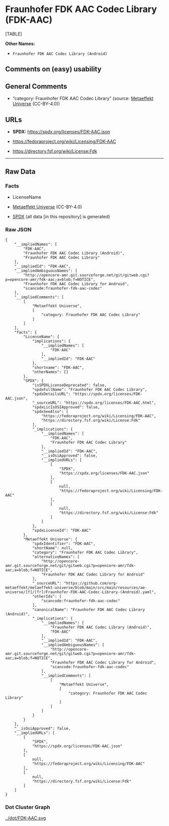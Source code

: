 # Fraunhofer FDK AAC Codec Library (FDK-AAC)

[TABLE]

**Other Names:**

-   `Fraunhofer FDK AAC Codec Library (Android)`

## Comments on (easy) usability

## General Comments

-   “category: Fraunhofer FDK AAC Codec Library” (source: [Metaeffekt
    Universe](https://github.com/org-metaeffekt/metaeffekt-universe/blob/main/src/main/resources/ae-universe/[f]/[fr]/Fraunhofer-FDK-AAC-Codec-Library-(Android).yaml "Metaeffekt Universe")
    (CC-BY-4.0))

## URLs

-   **SPDX:** https://spdx.org/licenses/FDK-AAC.json

-   https://fedoraproject.org/wiki/Licensing/FDK-AAC

-   https://directory.fsf.org/wiki/License:Fdk

------------------------------------------------------------------------

## Raw Data

### Facts

-   LicenseName

-   [Metaeffekt
    Universe](https://github.com/org-metaeffekt/metaeffekt-universe/blob/main/src/main/resources/ae-universe/[f]/[fr]/Fraunhofer-FDK-AAC-Codec-Library-(Android).yaml "Metaeffekt Universe")
    (CC-BY-4.0)

-   [SPDX](https://spdx.org/licenses/FDK-AAC.html "SPDX") (all data \[in
    this repository\] is generated)

### Raw JSON

    {
        "__impliedNames": [
            "FDK-AAC",
            "Fraunhofer FDK AAC Codec Library (Android)",
            "Fraunhofer FDK AAC Codec Library"
        ],
        "__impliedId": "FDK-AAC",
        "__impliedAmbiguousNames": [
            "http://opencore-amr.git.sourceforge.net/git/gitweb.cgi?p=opencore-amr/fdk-aac;a=blob;f=NOTICE",
            "Fraunhofer FDK AAC Codec Library for Android",
            "scancode:fraunhofer-fdk-aac-codec"
        ],
        "__impliedComments": [
            [
                "Metaeffekt Universe",
                [
                    "category: Fraunhofer FDK AAC Codec Library"
                ]
            ]
        ],
        "facts": {
            "LicenseName": {
                "implications": {
                    "__impliedNames": [
                        "FDK-AAC"
                    ],
                    "__impliedId": "FDK-AAC"
                },
                "shortname": "FDK-AAC",
                "otherNames": []
            },
            "SPDX": {
                "isSPDXLicenseDeprecated": false,
                "spdxFullName": "Fraunhofer FDK AAC Codec Library",
                "spdxDetailsURL": "https://spdx.org/licenses/FDK-AAC.json",
                "_sourceURL": "https://spdx.org/licenses/FDK-AAC.html",
                "spdxLicIsOSIApproved": false,
                "spdxSeeAlso": [
                    "https://fedoraproject.org/wiki/Licensing/FDK-AAC",
                    "https://directory.fsf.org/wiki/License:Fdk"
                ],
                "_implications": {
                    "__impliedNames": [
                        "FDK-AAC",
                        "Fraunhofer FDK AAC Codec Library"
                    ],
                    "__impliedId": "FDK-AAC",
                    "__isOsiApproved": false,
                    "__impliedURLs": [
                        [
                            "SPDX",
                            "https://spdx.org/licenses/FDK-AAC.json"
                        ],
                        [
                            null,
                            "https://fedoraproject.org/wiki/Licensing/FDK-AAC"
                        ],
                        [
                            null,
                            "https://directory.fsf.org/wiki/License:Fdk"
                        ]
                    ]
                },
                "spdxLicenseId": "FDK-AAC"
            },
            "Metaeffekt Universe": {
                "spdxIdentifier": "FDK-AAC",
                "shortName": null,
                "category": "Fraunhofer FDK AAC Codec Library",
                "alternativeNames": [
                    "http://opencore-amr.git.sourceforge.net/git/gitweb.cgi?p=opencore-amr/fdk-aac;a=blob;f=NOTICE",
                    "Fraunhofer FDK AAC Codec Library for Android"
                ],
                "_sourceURL": "https://github.com/org-metaeffekt/metaeffekt-universe/blob/main/src/main/resources/ae-universe/[f]/[fr]/Fraunhofer-FDK-AAC-Codec-Library-(Android).yaml",
                "otherIds": [
                    "scancode:fraunhofer-fdk-aac-codec"
                ],
                "canonicalName": "Fraunhofer FDK AAC Codec Library (Android)",
                "_implications": {
                    "__impliedNames": [
                        "Fraunhofer FDK AAC Codec Library (Android)",
                        "FDK-AAC"
                    ],
                    "__impliedId": "FDK-AAC",
                    "__impliedAmbiguousNames": [
                        "http://opencore-amr.git.sourceforge.net/git/gitweb.cgi?p=opencore-amr/fdk-aac;a=blob;f=NOTICE",
                        "Fraunhofer FDK AAC Codec Library for Android",
                        "scancode:fraunhofer-fdk-aac-codec"
                    ],
                    "__impliedComments": [
                        [
                            "Metaeffekt Universe",
                            [
                                "category: Fraunhofer FDK AAC Codec Library"
                            ]
                        ]
                    ]
                }
            }
        },
        "__isOsiApproved": false,
        "__impliedURLs": [
            [
                "SPDX",
                "https://spdx.org/licenses/FDK-AAC.json"
            ],
            [
                null,
                "https://fedoraproject.org/wiki/Licensing/FDK-AAC"
            ],
            [
                null,
                "https://directory.fsf.org/wiki/License:Fdk"
            ]
        ]
    }

### Dot Cluster Graph

[../dot/FDK-AAC.svg](../dot/FDK-AAC.svg "../dot/FDK-AAC.svg")

